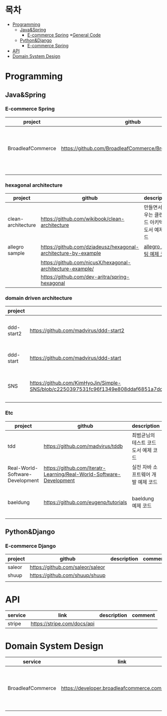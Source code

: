 # 목차
* [Programming](#Programming)
  *   [Java&Spring](#Java&Spring)
      *   [E-commerce Spring](#E-commerce-Spring)
      *[General Code](#General-Code)
  *   [Python&Django](#Python&Django)
      *   [E-commerce Spring](#E-commerce-Django)
* [API](#API)
* [Domain System Design](#Domain-System-Design)

# Programming 
## Java&Spring
### E-commerce Spring
| project | github | description | comment |
|---------|--------|-----|-----|
|BroadleafCommerce         |https://github.com/BroadleafCommerce/BroadleafCommerce        |   -  |e-commerce 구현할 때 네이밍, 구조 등을 참고하기 유용|
|         |        |     ||
|         |        |     ||

### hexagonal architecture
| project | github | description | comment|
|---------|--------|-----|-----|
|clean-architecture        |https://github.com/wikibook/clean-architecture     |만들면서 배우는 클린 코드 아키텍처 도서 예제 코드|헥사고날 템플릿 잡을 때 유용|
|allegro sample |https://github.com/dziadeusz/hexagonal-architecture-by-example|[allegro 포스팅 예제 코드](https://blog.allegro.tech/2020/05/hexagonal-architecture-by-example.html)|
||https://github.com/nicusX/hexagonal-architecture-example/||카프카포함|
||https://github.com/dev-aritra/spring-hexagonal|||



### domain driven architecture
| project | github | description | comment|
|---------|--------|-----|-----|
|ddd-start2         |https://github.com/madvirus/ddd-start2          |최범균님의 ddd 최신 도서 예제 코드|command-query 패턴 감 익힐 때 유용|
|ddd-start         |        https://github.com/madvirus/ddd-start    |최범균님의 ddd 도서 예제 코드|ddd entity 구현할 때 유용|
|SNS|https://github.com/KimHyoJin/Simple-SNS/blob/c2250397531fc96f1349e808ddaf6851a7dce637/src/main/java/com/fast/campus/simplesns/controller/UserController.java|패스트캠퍼스 간단한 SNS 애플리케이션 예제 코드|엔티티<>도메인 모델 변환 로직 참고하기 유용|

### Etc
| project | github | description | comment|
|---------|--------|-----|-----|
|tdd      |https://github.com/madvirus/tddb     |최범균님의 테스트 코드 도서 예제 코드|junit tc 작성할 때 유용|
|Real-World-Software-Development|https://github.com/Iteratr-Learning/Real-World-Software-Development|실전 자바 소프트웨어 개발 예제 코드|-|
|baeldung|https://github.com/eugenp/tutorials|baeldung 예제 코드|일단 다운받아두고 코드 검색하기 유용|




## Python&Django
### E-commerce Django
| project | github | description |comment|
|---------|--------|-----|-----|
|saleor         |https://github.com/saleor/saleor        |     ||
|shuup         |https://github.com/shuup/shuup        |     ||
|         |        |     ||

# API 
| service | link | description |comment|
|---------|--------|-----|-----|
|  stripe       | https://stripe.com/docs/api       |     ||


# Domain System Design
| service | link | description |comment|
|---------|--------|-----|-----|
|  BroadleafCommerce       | https://developer.broadleafcommerce.com/services       | BroadleafCommerce 서비스 구현 설명    |e-commerce 도메인 지식 및 구현 방법을 파악하기 유용|
